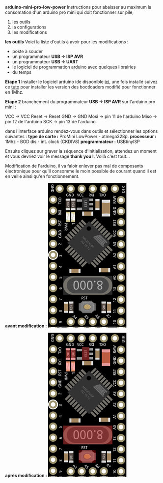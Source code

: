 **arduino-mini-pro-low-power**
Instructions pour abaisser au maximum la consomation d'un arduino pro mini qui doit fonctionner sur pile,

 1. les outils
 2. la configurations
 3. les modifications

**les outils**
Voici la liste d'outils à avoir pour les modifications :

 

 - poste à souder
 - un programmateur **USB -> ISP AVR** 
 - un programmateur **USB -> UART** 
 - le logiciel de programmation arduino avec quelques librairies
 - du temps

**Etape 1**
Installer le logiciel arduino ide disponible [ici](https://www.arduino.cc/en/Main/Software), une fois installé suivez ce [tuto](https://github.com/joe-speedboat/Arduino-LowPower) pour installer les version des bootloaders modifié pour fonctionner en 1Mhz.

**Etape 2**
branchement du programmateur **USB -> ISP AVR** sur l'arduino pro mini :

VCC -> VCC
Reset -> Reset
GND -> GND
Mosi -> pin 11 de l'arduino
Miso -> pin 12 de l'arduino
SCK -> pin 13 de l'arduino

dans l'interface arduino rendez-vous dans outils et sélectionner les options suivantes :
**type de carte :** ProMini LowPower - atmega328p.
**processeur :** 1Mhz - BOD dis - int. clock (CKDIV8)
**programmateur :** USBtinyISP

Ensuite cliquez sur graver la séquence d'initialisation, attendez un moment et vous devriez voir le message **thank you !**. Voilà c'est tout...

Modification de l'arduino, il va faloir enlever pas mal de composants électronique pour qu'il consomme le moin possible de courant quand il est en veille ainsi qu'en fonctionnement.

**avant modification :**
![arduino pro mini avant modification](https://github.com/prophetmaster/arduino-mini-pro-low-power/blob/master/arduino_pro_mini.png)

**après modification :**
![arduino pro mini après modification](https://github.com/prophetmaster/arduino-mini-pro-low-power/blob/master/arduino_pro_modification.png)
